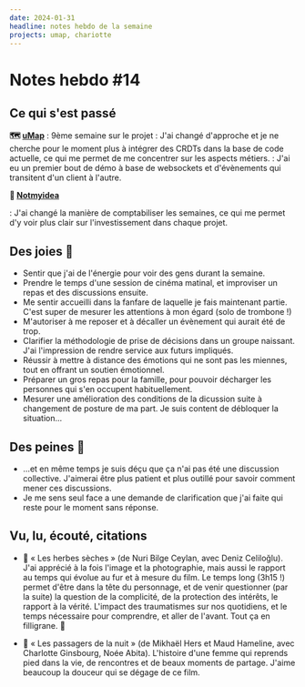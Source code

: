 ```yaml
---
date: 2024-01-31
headline: notes hebdo de la semaine
projects: umap, chariotte
---
```


# Notes hebdo #14

## Ce qui s'est passé

**🗺️ [uMap](https://umap-projet.org)**
: 9ème semaine sur le projet
: J'ai changé d'approche et je ne cherche pour le moment plus à intégrer des CRDTs dans la base de code actuelle, ce qui me permet de me concentrer sur les aspects métiers.
: J'ai eu un premier bout de démo à base de websockets et d'évènements qui transitent d'un client à l'autre.

**🫙 [Notmyidea](https://notmyidea.org/)**

: J'ai changé la manière de comptabiliser les semaines, ce qui me permet d'y voir plus clair sur l'investissement dans chaque projet.

## Des joies 🤗

- Sentir que j'ai de l'énergie pour voir des gens durant la semaine.
- Prendre le temps d'une session de cinéma matinal, et improviser un repas et des discussions ensuite.
- Me sentir accueilli dans la fanfare de laquelle je fais maintenant partie. C'est super de mesurer les attentions à mon égard (solo de trombone !)
- M'autoriser à me reposer et à décaller un évènement qui aurait été de trop.
- Clarifier la méthodologie de prise de décisions dans un groupe naissant. J'ai l'impression de rendre service aux futurs impliqués.
- Réussir à mettre à distance des émotions qui ne sont pas les miennes, tout en offrant un soutien émotionnel.
- Préparer un gros repas pour la famille, pour pouvoir décharger les personnes qui s'en occupent habituellement.
- Mesurer une amélioration des conditions de la dicussion suite à changement de posture de ma part. Je suis content de débloquer la situation…
## Des peines 😬

- …et en même temps je suis déçu que ça n'ai pas été une discussion collective. J'aimerai être plus patient et plus outillé pour savoir comment mener ces discussions.
- Je me sens seul face a une demande de clarification que j'ai faite qui reste pour le moment sans réponse.

## Vu, lu, écouté, citations

- 🍿 « Les herbes sèches » (de Nuri Bilge Ceylan, avec Deniz Celiloğlu). J'ai apprécié à la fois l'image et la photographie, mais aussi le rapport au temps qui évolue au fur et à mesure du film. Le temps long (3h15 !) permet d'être dans la tête du personnage, et de venir questionner (par la suite) la question de la complicité, de la protection des intérêts, le rapport à la vérité. L'impact des traumatismes sur nos quotidiens, et le temps nécessaire pour comprendre, et aller de l'avant. Tout ça en filligrane. 👏

- 🍿 « Les passagers de la nuit » (de Mikhaël Hers et Maud Hameline, avec Charlotte Ginsbourg, Noée Abita). L'histoire d'une femme qui reprends pied dans la vie, de rencontres et de beaux moments de partage. J'aime beaucoup la douceur qui se dégage de ce film.
